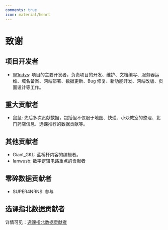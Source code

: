 ```yaml
---
comments: true
icon: material/heart
---
```


# 致谢

## 项目开发者

- [W1ndys](https://github.com/W1ndys): 项目的主要开发者，负责项目的开发、维护、文档编写、服务器运维、域名备案、网站部署、数据更新、Bug 修复、新功能开发、网站改版、页面设计等工作。

## 重大贡献者

- 鼠鼠: 先后多次贡献数据，包括但不仅限于地图、快递、小众教室的整理、北门药店信息、选课推荐的数据贡献等。

## 其他贡献者

- Giant_GKL: 蓝桥杯内容的编辑者。
- Ianwusb: 数字逻辑电路重点的贡献者

## 零碎数据贡献者

- SUPER4NRNS: 参与

## 选课指北数据贡献者

详情可见：[选课指北数据贡献者](/Easy-SelectCourse/Curriculum-Recommend/Contributors/)
